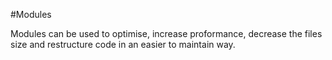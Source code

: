 #Modules

Modules can be used to optimise, increase proformance, decrease the files size and restructure code in an easier to maintain way.